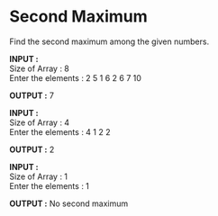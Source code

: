<h1>Second Maximum</h1>

Find the second maximum among the given numbers.<br>

<b>INPUT :</b><br> 
Size of Array : 8<br> 
Enter the elements : 2 5 1 6 2 6 7 10 <br>

<b>OUTPUT :</b> 7<br>

<b>INPUT :</b><br> 
Size of Array : 4<br> 
Enter the elements : 4 1 2 2<br> 

<b>OUTPUT :</b> 2<br> 

<b>INPUT :</b><br>
Size of Array : 1 <br>
Enter the elements : 1 <br>

<b>OUTPUT :</b>  No second maximum
